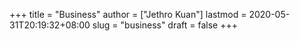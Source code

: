 +++
title = "Business"
author = ["Jethro Kuan"]
lastmod = 2020-05-31T20:19:32+08:00
slug = "business"
draft = false
+++

